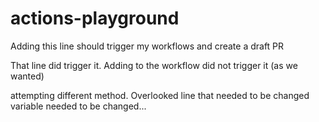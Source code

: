 # actions-playground

Adding this line should trigger my workflows and create a draft PR

That line did trigger it. Adding to the workflow did not trigger it (as we wanted)

attempting different method. 
Overlooked line that needed to be changed
variable needed to be changed...